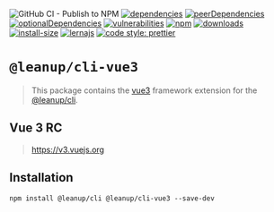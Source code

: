 ![GitHub CI - Publish to NPM](https://github.com/leanupjs/leanup/workflows/GitHub%20CI%20-%20Publish%20to%20NPM/badge.svg)
[![dependencies][dependencies]][dependencies-url]
[![peerDependencies][peerdependencies]][peerdependencies-url]
[![optionalDependencies][optionaldependencies]][optionaldependencies-url]
[![vulnerabilities][vulnerabilities]][vulnerabilities-url]
[![npm][npm]][npm-url]
[![downloads][downloads]][downloads-url]
[![install-size][install-size]][install-size-url]
[![lernajs][lernajs]][lernajs-url]
[![code style: prettier](https://img.shields.io/badge/code_style-prettier-ff69b4.svg)](https://github.com/prettier/prettier)

[npm]: https://img.shields.io/npm/v/@leanup/cli-vue3
[npm-url]: https://www.npmjs.com/package/@leanup/cli-vue3
[dependencies]: https://status.david-dm.org/gh/leanupjs/leanup.svg?path=packages/cli/frameworks/vue3&ref=release/1.0
[dependencies-url]: https://david-dm.org/leanupjs/leanup?path=packages/cli/frameworks/vue3&ref=release/1.0
[peerdependencies]: https://status.david-dm.org/gh/leanupjs/leanup.svg?path=packages/cli/frameworks/vue3&ref=release/1.0&type=peer
[peerdependencies-url]: https://david-dm.org/leanupjs/leanup?path=packages/cli/frameworks/vue3&ref=release/1.0&type=peer
[optionaldependencies]: https://status.david-dm.org/gh/leanupjs/leanup.svg?path=packages/cli/frameworks/vue3&ref=release/1.0&type=optional
[optionaldependencies-url]: https://david-dm.org/leanupjs/leanup?path=packages/cli/frameworks/vue3&ref=release/1.0&type=optional
[vulnerabilities]: https://snyk.io/test/npm/@leanup/cli-vue3/badge.svg
[vulnerabilities-url]: https://snyk.io/test/npm/@leanup/cli-vue3
[downloads]: https://img.shields.io/npm/dt/@leanup/cli-vue3
[downloads-url]: https://npmcharts.com/compare/@leanup/cli-vue3?minimal=true
[install-size]: https://packagephobia.now.sh/badge?p=@leanup/cli-vue3
[install-size-url]: https://packagephobia.now.sh/result?p=@leanup/cli-vue3
[lernajs]: https://img.shields.io/badge/managed%20with-lerna-blueviolet
[lernajs-url]: https://lerna.js.org

# `@leanup/cli-vue3`

> This package contains the [vue3](https://v3.vuejs.org) framework extension for the [@leanup/cli](https://www.npmjs.com/package/@leanup/cli).

## Vue 3 RC

> https://v3.vuejs.org

## Installation

`npm install @leanup/cli @leanup/cli-vue3 --save-dev`
